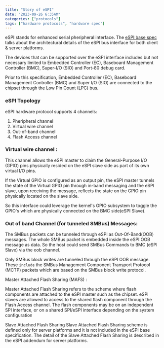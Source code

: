 ```yaml
---
title: "Story of eSPI"
date: "2023-09-26 6:35AM"
categories: ["protocols"]
tags: ["hardware protocols", "hardware spec"]
---
```


eSPI stands for enhanced serial pheripheral interface. The [eSPI base spec](https://www.intel.com/content/dam/support/us/en/documents/software/chipset-software/327432-004_espi_base_specification_rev1.0_cb.pdf)
talks about the architectural details of the eSPI bus interface for both client 
& server platforms.

The devices that can be supported over the eSPI interface includes but not necessary
limited to Embedded Controller (EC), Baseboard Management Controller (BMC),
Super-I/O (SIO) and Port-80 debug card.

Prior to this specification, Embedded Controller (EC), Baseboard Management
Controller (BMC) and Super I/O (SIO) are connected to the chipset through the Low
Pin Count (LPC) bus.

### eSPI Topology

eSPI hardware protocol supports 4 channels:

1. Pheripheral channel  
2. Virtual wire channel
3. Out-of-band channel
4. Flash Access channel



### Virtual wire channel :

This channel allows the eSPI master to claim the General-Purpose I/O (GPIO) pins
physically resided on the eSPI slave side as part of its own virtual I/O pins.

If the Virtual GPIO is configured as an output pin, the eSPI master tunnels the
state of the Virtual GPIO pin through in-band messaging and the eSPI slave, upon
receiving the message, reflects the state on the GPIO pin physically located on
the slave side.

So this interface could leverage the kernel's GPIO subsystem to toggle the GPIO's
which are physically connected on the BMC side(eSPI Slave).

### Out of band Channel (for tunneled SMBus) Messages:

The SMBus packets can be tunneled through eSPI as Out-Of-Band(OOB) messages. The
whole SMBus packet is embedded inside the eSPI OOB message as data. So the host
could send SMBus Commands to BMC (eSPI Slave) via the oob channel.

Only SMBus block writes are tunneled through the eSPI OOB message. These `include`
the SMBus Management Component Transport Protocol (MCTP) packets which are
based on the SMBus block write protocol.




Master Attached Flash Sharing (MAFS) :

Master Attached Flash Sharing refers to the scheme where flash components are
attached to the eSPI master such as the chipset. eSPI slaves are allowed to access to
the shared flash component through the Flash Access channel. The flash components
may be on an independent SPI interface, or on a shared SPI/eSPI interface depending
on the system configuration


Slave Attached Flash Sharing
Slave Attached Flash Sharing scheme is defined only for server platforms and it is not
included in the eSPI base specification.
The detail of the Slave Attached Flash Sharing is described in the eSPI addendum for
server platforms.

